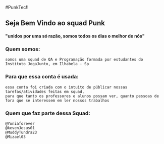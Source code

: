  #PunkTec!!


## Seja Bem Vindo ao squad Punk
#### "unidos por uma só razão, somos todos os dias o melhor de nós"

### Quem somos:
    somos uma squad de QA e Programação formada por estudantes do Instituto JogaJunto, em Ilhabela - Sp

### Para que essa conta é usada:
    essa conta foi criada com o intuito de públicar nossas tarefas/atividades feitas em squad, 
    para que tanto os professores e alunos possam ver, quanto pessoas de fora que se interessem em ler nossos trabalhos

### Quem que faz parte dessa Squad:
    @Yoniaforever
    @kevenJesus01
    @MuddyTundra23
    @Mizael03
